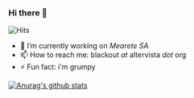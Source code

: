 ### Hi there 👋 ###

![Hits](https://hitcounter.pythonanywhere.com/count/tag.svg?url=https%3A%2F%2Fgithub.com%2Fblackout314%2Fhit-counter)

- 🔭 I’m currently working on _Mearete SA_
- 📫 How to reach me: blackout _at_ altervista _dot_ org
- ⚡ Fun fact: i'm grumpy

[![Anurag's github stats](https://github-readme-stats.vercel.app/api?username=blackout314)](https://github.com/anuraghazra/github-readme-stats)

<!--
- 🌱 I’m currently learning 
- 👯 I’m looking to collaborate on ...
- 🤔 I’m looking for help with ...
- 💬 Ask me about ...
- 😄 Pronouns: ...
-->
